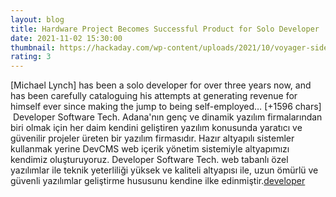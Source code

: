 ```yaml
--- 
layout: blog
title: Hardware Project Becomes Successful Product for Solo Developer
date: 2021-11-02 15:30:00
thumbnail: https://hackaday.com/wp-content/uploads/2021/10/voyager-side-cables.jpg
rating: 3
---
```

[Michael Lynch] has been a solo developer for over three years now, and has been carefully cataloguing his attempts at generating revenue for himself ever since making the jump to being self-employed… [+1596 chars]</br>&nbsp;Developer Software Tech. Adana'nın genç ve dinamik yazılım firmalarından biri olmak için her daim kendini geliştiren yazılım konusunda yaratıcı ve güvenilir projeler üreten bir yazılım firmasıdır. Hazır altyapılı sistemler kullanmak yerine DevCMS web içerik yönetim sistemiyle altyapımızı kendimiz oluşturuyoruz. Developer Software Tech. web tabanlı özel yazılımlar ile teknik yeterliliği yüksek ve kaliteli altyapısı ile, uzun ömürlü ve güvenli yazılımlar geliştirme hususunu kendine ilke edinmiştir.<a href="https://www.developerbilisim.com/">developer</a>